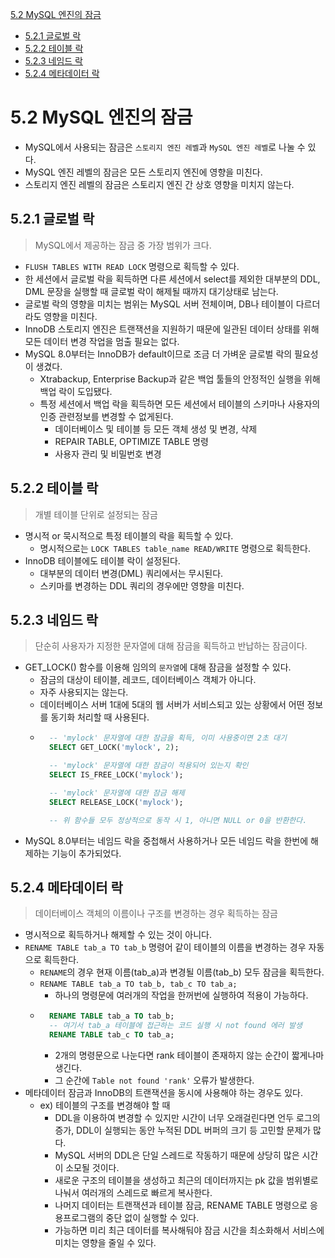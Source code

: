 [5.2 MySQL 엔진의 잠금](#52-mysql-엔진의-잠금)
- [5.2.1 글로벌 락](#521-글로벌-락)
- [5.2.2 테이블 락](#522-테이블-락)
- [5.2.3 네임드 락](#523-네임드-락)
- [5.2.4 메타데이터 락](#524-메타데이터-락)

# 5.2 MySQL 엔진의 잠금
- MySQL에서 사용되는 잠금은 `스토리지 엔진 레벨`과 `MySQL 엔진 레벨`로 나눌 수 있다.
- MySQL 엔진 레벨의 잠금은 모든 스토리지 엔진에 영향을 미친다.
- 스토리지 엔진 레벨의 잠금은 스토리지 엔진 간 상호 영향을 미치지 않는다.

## 5.2.1 글로벌 락
> MySQL에서 제공하는 잠금 중 가장 범위가 크다.
- `FLUSH TABLES WITH READ LOCK` 명령으로 획득할 수 있다.
- 한 세션에서 글로벌 락을 획득하면 다른 세션에서 select를 제외한 대부분의 DDL, DML 문장을 실행할 때 글로벌 락이 해제될 때까지 대기상태로 남는다.
- 글로벌 락의 영향을 미치는 범위는 MySQL 서버 전체이며, DB나 테이블이 다르더라도 영향을 미친다.
- InnoDB 스토리지 엔진은 트랜잭션을 지원하기 때문에 일관된 데이터 상태를 위해 모든 데이터 변경 작업을 멈출 필요는 없다.
- MySQL 8.0부터는 InnoDB가 default이므로 조금 더 가벼운 글로벌 락의 필요성이 생겼다.
    - Xtrabackup, Enterprise Backup과 같은 백업 툴들의 안정적인 실행을 위해 백업 락이 도입됐다.
    - 특정 세션에서 백업 락을 획득하면 모든 세션에서 테이블의 스키마나 사용자의 인증 관련정보를 변경할 수 없게된다.
        - 데이터베이스 및 테이블 등 모든 객체 생성 및 변경, 삭제
        - REPAIR TABLE, OPTIMIZE TABLE 명령
        - 사용자 관리 및 비밀번호 변경

## 5.2.2 테이블 락
> 개별 테이블 단위로 설정되는 잠금
- 명시적 or 묵시적으로 특정 테이블의 락을 획득할 수 있다.
    - 명시적으로는 `LOCK TABLES table_name READ/WRITE` 명령으로 획득한다.
- InnoDB 테이블에도 테이블 락이 설정된다.
    - 대부분의 데이터 변경(DML) 쿼리에서는 무시된다.
    - 스키마를 변경하는 DDL 쿼리의 경우에만 영향을 미친다.

## 5.2.3 네임드 락
> 단순히 사용자가 지정한 문자열에 대해 잠금을 획득하고 반납하는 잠금이다.
- GET_LOCK() 함수를 이용해 임의의 `문자열`에 대해 잠금을 설정할 수 있다.
    - 잠금의 대상이 테이블, 레코드, 데이터베이스 객체가 아니다.
    - 자주 사용되지는 않는다.
    - 데이터베이스 서버 1대에 5대의 웹 서버가 서비스되고 있는 상황에서 어떤 정보를 동기화 처리할 때 사용된다.
    - ```sql
        -- 'mylock' 문자열에 대한 잠금을 획득, 이미 사용중이면 2초 대기
        SELECT GET_LOCK('mylock', 2);

        -- 'mylock' 문자열에 대한 잠금이 적용되어 있는지 확인
        SELECT IS_FREE_LOCK('mylock');

        -- 'mylock' 문자열에 대한 잠금 해제
        SELECT RELEASE_LOCK('mylock');

        -- 위 함수들 모두 정상적으로 동작 시 1, 아니면 NULL or 0을 반환한다.
        ```
- MySQL 8.0부터는 네임드 락을 중첩해서 사용하거나 모든 네임드 락을 한번에 해제하는 기능이 추가되었다.

## 5.2.4 메타데이터 락
> 데이터베이스 객체의 이름이나 구조를 변경하는 경우 획득하는 잠금
- 명시적으로 획득하거나 해제할 수 있는 것이 아니다.
- `RENAME TABLE tab_a TO tab_b` 명령어 같이 테이블의 이름을 변경하는 경우 자동으로 획득한다.
    - `RENAME`의 경우 현재 이름(tab_a)과 변경될 이름(tab_b) 모두 잠금을 획득한다.
    - `RENAME TABLE tab_a TO tab_b, tab_c TO tab_a;`
        - 하나의 명령문에 여러개의 작업을 한꺼번에 실행하여 적용이 가능하다.
    - ```sql
        RENAME TABLE tab_a TO tab_b;
        -- 여기서 tab_a 테이블에 접근하는 코드 실행 시 not found 에러 발생
        RENAME TABLE tab_c TO tab_a;
        ```
        - 2개의 명령문으로 나눈다면 rank 테이블이 존재하지 않는 순간이 짧게나마 생긴다.
        - 그 순간에 `Table not found 'rank'` 오류가 발생한다.
- 메타데이터 잠금과 InnoDB의 트랜잭션을 동시에 사용해야 하는 경우도 있다.
    - ex) 테이블의 구조를 변경해야 할 때
        - DDL을 이용하여 변경할 수 있지만 시간이 너무 오래걸린다면 언두 로그의 증가, DDL이 실행되는 동안 누적된 DDL 버퍼의 크기 등 고민할 문제가 많다.
        - MySQL 서버의 DDL은 단일 스레드로 작동하기 때문에 상당히 많은 시간이 소모될 것이다.
        - 새로운 구조의 테이블을 생성하고 최근의 데이터까지는 pk 값을 범위별로 나눠서 여러개의 스레드로 빠르게 복사한다.
        - 나머지 데이터는 트랜잭션과 테이블 잠금, RENAME TABLE 명령으로 응용프로그램의 중단 없이 실행할 수 있다.
        - 가능하면 미리 최근 데이터를 복사해둬야 잠금 시간을 최소화해서 서비스에 미치는 영향을 줄일 수 있다.
